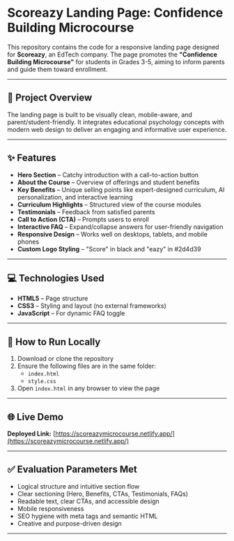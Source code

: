 # Scoreazy Landing Page: Confidence Building Microcourse

This repository contains the code for a responsive landing page designed for **Scoreazy**, an EdTech company. The page promotes the **"Confidence Building Microcourse"** for students in Grades 3-5, aiming to inform parents and guide them toward enrollment.

---

## 🧠 Project Overview

The landing page is built to be visually clean, mobile-aware, and parent/student-friendly. It integrates educational psychology concepts with modern web design to deliver an engaging and informative user experience.

---

## ✨ Features

- **Hero Section** – Catchy introduction with a call-to-action button  
- **About the Course** – Overview of offerings and student benefits  
- **Key Benefits** – Unique selling points like expert-designed curriculum, AI personalization, and interactive learning  
- **Curriculum Highlights** – Structured view of the course modules  
- **Testimonials** – Feedback from satisfied parents  
- **Call to Action (CTA)** – Prompts users to enroll  
- **Interactive FAQ** – Expand/collapse answers for user-friendly navigation  
- **Responsive Design** – Works well on desktops, tablets, and mobile phones  
- **Custom Logo Styling** – "Score" in black and "eazy" in #2d4d39  

---

## 💻 Technologies Used

- **HTML5** – Page structure  
- **CSS3** – Styling and layout (no external frameworks)  
- **JavaScript** – For dynamic FAQ toggle

---

## 🚀 How to Run Locally

1. Download or clone the repository  
2. Ensure the following files are in the same folder:
   - `index.html`
   - `style.css`
3. Open `index.html` in any browser to view the page

---

## 🌐 Live Demo

**Deployed Link:** [https://scoreazymicrocourse.netlify.app/](https://scoreazymicrocourse.netlify.app/)

---

## ✅ Evaluation Parameters Met

- Logical structure and intuitive section flow  
- Clear sectioning (Hero, Benefits, CTAs, Testimonials, FAQs)  
- Readable text, clear CTAs, and accessible design  
- Mobile responsiveness  
- SEO hygiene with meta tags and semantic HTML  
- Creative and purpose-driven design

---
